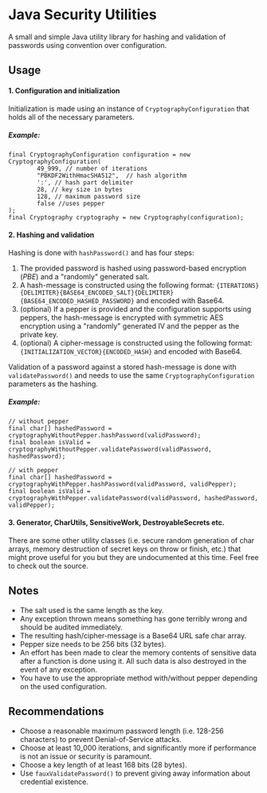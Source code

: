 # Java Security Utilities

A small and simple Java utility library for hashing and validation of passwords using convention over configuration.


## Usage
#### 1. Configuration and initialization

Initialization is made using an instance of `CryptographyConfiguration` that holds all of the necessary parameters.


##### Example:
~~~~
final CryptographyConfiguration configuration = new CryptographyConfiguration(
        49_999, // number of iterations
        "PBKDF2WithHmacSHA512",  // hash algorithm
        ':', // hash part delimiter
        28, // key size in bytes
        128, // maximum password size
        false //uses pepper
);
final Cryptography cryptography = new Cryptography(configuration);
~~~~


#### 2. Hashing and validation

Hashing is done with `hashPassword()` and has four steps:
1. The provided password is hashed using password-based encryption (<i>PBE</i>) and a "randomly" generated salt.
2. A hash-message is constructed using the following format: `{ITERATIONS}{DELIMITER}{BASE64_ENCODED_SALT}{DELIMITER}{BASE64_ENCODED_HASHED_PASSWORD}` and encoded with Base64.
3. (optional) If a pepper is provided and the configuration supports using peppers, the hash-message is encrypted with symmetric AES encryption using a "randomly" generated IV and the pepper as the private key.
4. (optional) A cipher-message is constructed using the following format: `{INITIALIZATION_VECTOR}{ENCODED_HASH}` and encoded with Base64.

Validation of a password against a stored hash-message is done with `validatePassword()` and needs to use the same `CryptographyConfiguration` parameters as the hashing.


##### Example:
~~~~
// without pepper
final char[] hashedPassword = cryptographyWithoutPepper.hashPassword(validPassword);
final boolean isValid = cryptographyWithoutPepper.validatePassword(validPassword, hashedPassword);

// with pepper
final char[] hashedPassword = cryptographyWithPepper.hashPassword(validPassword, validPepper);
final boolean isValid = cryptographyWithPepper.validatePassword(validPassword, hashedPassword, validPepper);
~~~~


#### 3. Generator, CharUtils, SensitiveWork, DestroyableSecrets etc.
There are some other utility classes (i.e. secure random generation of char arrays, memory destruction of secret keys on throw or finish, etc.) that might prove useful for you but they are undocumented at this time. Feel free to check out the source.


## Notes
* The salt used is the same length as the key.
* Any exception thrown means something has gone terribly wrong and should be audited immediately.
* The resulting hash/cipher-message is a Base64 URL safe char array.
* Pepper size needs to be 256 bits (32 bytes).
* An effort has been made to clear the memory contents of sensitive data after a function is done using it. All such data is also destroyed in the event of any exception.
* You have to use the appropriate method with/without pepper depending on the used configuration.


## Recommendations
* Choose a reasonable maximum password length (i.e. 128-256 characters) to prevent Denial-of-Service attacks.
* Choose at least 10_000 iterations, and significantly more if performance is not an issue or security is paramount.
* Choose a key length of at least 168 bits (28 bytes).
* Use `fauxValidatePassword()` to prevent giving away information about credential existence.

